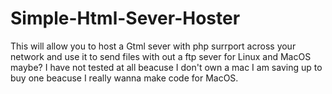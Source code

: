 # Simple-Html-Sever-Hoster
This will allow you to host a Gtml sever with php surrport across your network and use it to send files with out a ftp sever for Linux and MacOS maybe? I have not tested at all beacuse I don't own a mac I am saving up to buy one beacuse I really wanna make code for MacOS.
